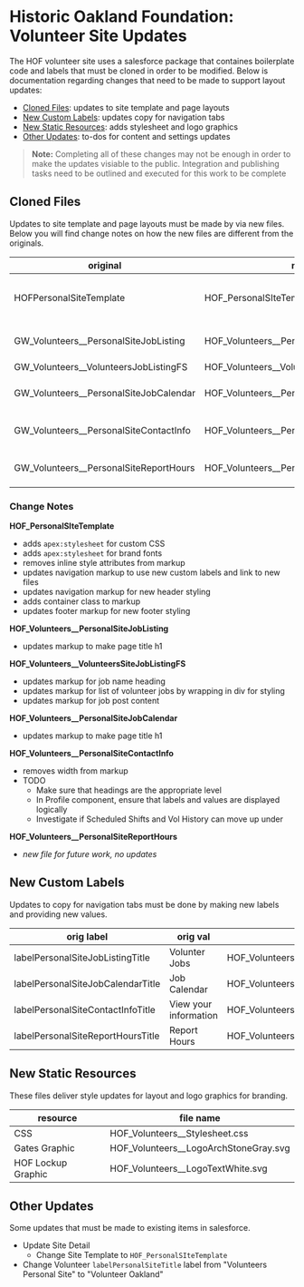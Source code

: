 # Historic Oakland Foundation: Volunteer Site Updates

The HOF volunteer site uses a salesforce package that containes boilerplate code and labels that must be cloned in order to be modified. Below is documentation regarding changes that need to be made to support layout updates:
- [Cloned Files](#cloned-files): updates to site template and page layouts
- [New Custom Labels](#new-custom-labels): updates copy for navigation tabs
- [New Static Resources](#new-static-resources): adds stylesheet and logo graphics
- [Other Updates](#other-updates): to-dos for content and settings updates

> **Note:** Completing all of these changes may not be enough in order to make the updates visiable to the public. Integration and publishing tasks need to be outlined and executed for this work to be complete

## Cloned Files

Updates to site template and page layouts must be made by via new files. Below you will find change notes on how the new files are different from the originals.

|original|new|description
|---|---|---|
HOFPersonalSiteTemplate | HOF_PersonalSIteTemplate | Site Layout (header, nav, body, footer)
GW_Volunteers__PersonalSiteJobListing | HOF_Volunteers__PersonalSiteJobListing | User Facing Page
GW_Volunteers__VolunteersJobListingFS | HOF_Volunteers__VolunteersSiteJobListingFS | Jobs Partial
GW_Volunteers__PersonalSiteJobCalendar | HOF_Volunteers__PersonalSiteJobCalendar | User Facing Page
GW_Volunteers__PersonalSiteContactInfo | HOF_Volunteers__PersonalSiteContactInfo | User Facing Page
GW_Volunteers__PersonalSiteReportHours | HOF_Volunteers__PersonalSiteReportHours | User Facing Page

### Change Notes

**HOF_PersonalSIteTemplate**
- adds `apex:stylesheet` for custom CSS
- adds `apex:stylesheet` for brand fonts
- removes inline style attributes from markup
- updates navigation markup to use new custom labels and link to new files
- updates navigation markup for new header styling
- adds container class to markup
- updates footer markup for new footer styling

**HOF_Volunteers__PersonalSiteJobListing**
- updates markup to make page title h1

**HOF_Volunteers__VolunteersSiteJobListingFS**
- updates markup for job name heading 
- updates markup for list of volunteer jobs by wrapping in div for styling
- updates markup for job post content

**HOF_Volunteers__PersonalSiteJobCalendar**
- updates markup to make page title h1

**HOF_Volunteers__PersonalSiteContactInfo**
-  removes width from markup
- TODO
    - Make sure that headings are the appropriate level
    - In Profile component, ensure that labels and values are displayed logically
    - Investigate if Scheduled Shifts and Vol History can move up under 

**HOF_Volunteers__PersonalSiteReportHours**
-  _new file for future work, no updates_

## New Custom Labels

Updates to copy for navigation tabs must be done by making new labels and providing new values.

|orig label|orig val|new label|new val
|---|---|---|---|
labelPersonalSiteJobListingTitle|Volunter Jobs|HOF_Volunteers__labelPersonalSiteJobListingTitle|Volunteer Jobs
labelPersonalSiteJobCalendarTitle|Job Calendar|HOF_Volunteers__labelPersonalSiteJobCalendarTitle|Calendar
labelPersonalSiteContactInfoTitle|View your information|HOF_Volunteers__labelPersonalSiteContactInfoTitle|Your Info
labelPersonalSiteReportHoursTitle|Report Hours|HOF_Volunteers__labelPersonalSiteReportHoursTitle|Report Hours

## New Static Resources

These files deliver style updates for layout and logo graphics for branding.

|resource|file name|
|---|---|
|CSS|HOF_Volunteers__Stylesheet.css|
|Gates Graphic|HOF_Volunteers__LogoArchStoneGray.svg|
|HOF Lockup Graphic|HOF_Volunteers__LogoTextWhite.svg|

## Other Updates
Some updates that must be made to existing items in salesforce.
- Update Site Detail
    - Change Site Template to `HOF_PersonalSIteTemplate`
- Change Volunteer `labelPersonalSiteTitle` label from "Volunteers Personal Site" to "Volunteer Oakland"